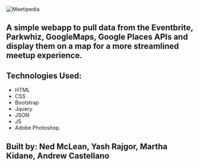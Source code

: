 ![Meetipedia](https://i.imgur.com/UflLJYf.jpg)

## A simple webapp to pull data from the Eventbrite, Parkwhiz, GoogleMaps, Google Places APIs and display them on a map for a more streamlined meetup experience.

## Technologies Used: 
* HTML
* CSS
* Bootstrap
* Jquery
* JSON
* JS
* Adobe Photoshop.

## Built by: Ned McLean, Yash Rajgor, Martha Kidane, Andrew Castellano